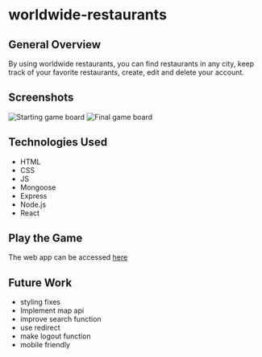 # **worldwide-restaurants**

##  General Overview




By using worldwide restaurants, you can find restaurants in any city, keep track of your favorite restaurants, create, edit and delete your account.

## Screenshots

![Starting game board](.png)
![Final game board](.png)

## Technologies Used

- HTML
- CSS
- JS
- Mongoose
- Express
- Node.js
- React

## Play the Game

The web app can be accessed [here](https://eventappsei48.herokuapp.com/main)



## Future Work

- styling fixes
- Implement map api
- improve search function
- use redirect
- make logout function      
- mobile friendly
